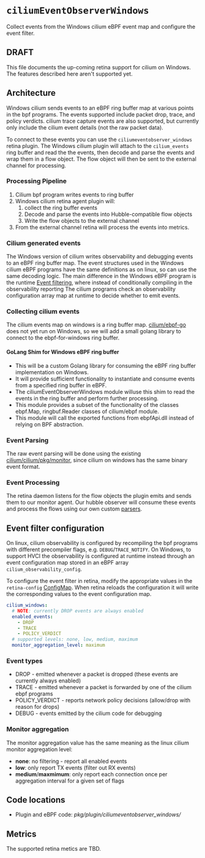 # `ciliumEventObserverWindows`

Collect events from the Windows cilium eBPF event map and configure the event filter.

## DRAFT

This file documents the up-coming retina support for cilium on Windows.
The features described here aren't supported yet.

## Architecture

Windows cilium sends events to an eBPF ring buffer map at various points in the bpf programs.
The events supported include packet drop, trace, and policy verdicts. cilium trace capture events are also supported,
but currently only include the cilium event details (not the raw packet data).

To connect to these events you can use the `ciliumeventobserver_windows` retina plugin.
The Windows cilium plugin will attach to the `cilium_events` ring buffer and read the
the events, then decode and parse the events and wrap them in a flow object.
The flow object will then be sent to the external channel for processing.

### Processing Pipeline

1. Cilium bpf program writes events to ring buffer
2. Windows cilium retina agent plugin will:
   1. collect the ring buffer events
   2. Decode and parse the events into Hubble-compatible flow objects
   3. Write the flow objects to the external channel
3. From the external channel retina will process the events into metrics.

### Cilium generated events

The Windows version of cilium writes observability and debugging events to an eBPF ring buffer map.
The event structures used in the Windows cilium eBPF programs have the same definitions as on linux,
so can use the same decoding logic. The main difference in the Windows eBPF program is the runtime [Event filtering](#event-filter-configuration), where instead of conditionally compiling in the observability reporting
The cilium programs check an observability configuration array map at runtime to decide whether to emit events.

### Collecting cilium events

The cilium events map on windows is a ring buffer map.
[cilium/ebpf-go](https://github.com/cilium/ebpf) does not yet run on Windows,
so we will add a small golang library to connect to the ebpf-for-windows ring buffer.

#### GoLang Shim for Windows eBPF ring buffer
- This will be a custom Golang library for consuming the eBPF ring buffer implementation on Windows.
- It will provide sufficient functionality to instantiate and consume events from a specified ring buffer in eBPF.
- The ciliumEventObserverWindows module willuse this shim to read the events in the ring buffer and perform further processing.
- This module provides a subset of the functionality of the classes ebpf.Map, ringbuf.Reader classes of cilium/ebpf module.
- This module will call the exported functions from ebpfApi.dll instead of relying on BPF abstraction.

### Event Parsing

The raw event parsing will be done using the existing [cilium/cilium/pkg/monitor](https://github.com/cilium/cilium/tree/main/pkg/monitor), since cilium on windows has the same binary event format.

### Event Processing

The retina daemon listens for the flow objects the plugin emits and sends them to our monitor agent.
Our hubble observer will consume these events and process the flows using our own custom
[parsers](https://github.com/microsoft/retina/tree/main/pkg/hubble/parser).

## Event filter configuration

On linux, cilium observability is configured by recompiling the bpf programs with different precompiler flags,
e.g. `DEBUG`/`TRACE_NOTIFY`.
On Windows, to support HVCI the observability is configured at runtime instead through an event configuration map
stored in an eBPF array `cilium_observability_config`.

To configure the event filter in retina, modify the appropriate values in the `retina-config`
[ConfigMap](../02-Installation/03-Config.md).
When retina reloads the configuration it will write the corresponding values to the event configuration map.

```yaml
cilium_windows:
  # NOTE: currently DROP events are always enabled
  enabled_events:
    - DROP
    - TRACE
    - POLICY_VERDICT
  # supported levels: none, low, medium, maximum
  monitor_aggregation_level: maximum
```

### Event types

- DROP - emitted whenever a packet is dropped (these events are currently always enabled)
- TRACE - emitted whenever a packet is forwarded by one of the cilium ebpf programs
- POLICY_VERDICT - reports network policy decisions (allow/drop with reason for drops)
- DEBUG - events emitted by the cilium code for debugging

### Monitor aggregation

The monitor aggregation value has the same meaning as the linux cilium monitor aggregation level:

- **none**: no filtering - report all enabled events
- **low**: only report TX events (filter out RX events)
- **medium**/**maxmimum**: only report each connection once per aggregation interval for a given set of flags

## Code locations

- Plugin and eBPF code: _pkg/plugin/ciliumeventobserver_windows/_

## Metrics

The supported retina metics are TBD.
